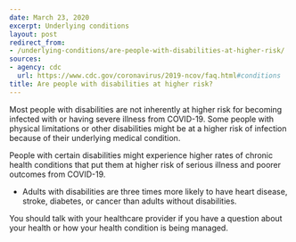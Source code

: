 ```yaml
---
date: March 23, 2020
excerpt: Underlying conditions
layout: post
redirect_from:
- /underlying-conditions/are-people-with-disabilities-at-higher-risk/
sources:
- agency: cdc
  url: https://www.cdc.gov/coronavirus/2019-ncov/faq.html#conditions
title: Are people with disabilities at higher risk?
---
```


Most people with disabilities are not inherently at higher risk for becoming infected with or having severe illness from COVID-19. Some people with physical limitations or other disabilities might be at a higher risk of infection because of their underlying medical condition.

People with certain disabilities might experience higher rates of chronic health conditions that put them at higher risk of serious illness and poorer outcomes from COVID-19.

- Adults with disabilities are three times more likely to have heart disease, stroke, diabetes, or cancer than adults without disabilities.

You should talk with your healthcare provider if you have a question about your health or how your health condition is being managed.